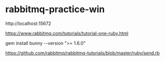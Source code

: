 # rabbitmq-practice-win

http://localhost:15672

https://www.rabbitmq.com/tutorials/tutorial-one-ruby.html

gem install bunny --version ">= 1.6.0"

https://github.com/rabbitmq/rabbitmq-tutorials/blob/master/ruby/send.rb
